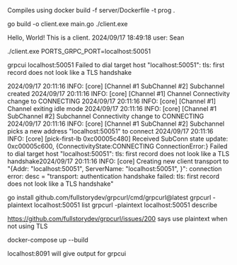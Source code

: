 Compiles using docker build -f server/Dockerfile -t prog .

go build -o client.exe main.go
./client.exe

Hello, World! This is a client.
2024/09/17 18:49:18 user: Sean

./client.exe PORTS_GRPC_PORT=localhost:50051

grpcui localhost:50051
Failed to dial target host "localhost:50051": tls: first record does not look like a TLS handshake

2024/09/17 20:11:16 INFO: [core] [Channel #1 SubChannel #2] Subchannel created
2024/09/17 20:11:16 INFO: [core] [Channel #1] Channel Connectivity change to CONNECTING
2024/09/17 20:11:16 INFO: [core] [Channel #1] Channel exiting idle mode
2024/09/17 20:11:16 INFO: [core] [Channel #1 SubChannel #2] Subchannel Connectivity change to CONNECTING
2024/09/17 20:11:16 INFO: [core] [Channel #1 SubChannel #2] Subchannel picks a new address "localhost:50051" to connect
2024/09/17 20:11:16 INFO: [core] [pick-first-lb 0xc00005c480] Received SubConn state update: 0xc00005c600, {ConnectivityState:CONNECTING ConnectionError:<nil>}
Failed to dial target host "localhost:50051": tls: first record does not look like a TLS handshake2024/09/17 20:11:16 INFO: [core] Creating new client transport to "{Addr: \"localhost:50051\", ServerName: \"localhost:50051\", }": connection error: desc = "transport: authentication handshake failed: tls: first record does not look like a TLS handshake"


go install github.com/fullstorydev/grpcurl/cmd/grpcurl@latest
grpcurl -plaintext localhost:50051 list
grpcurl -plaintext localhost:50051 describe

https://github.com/fullstorydev/grpcurl/issues/200 says use plaintext when not using TLS

docker-compose up --build

localhost:8091 will give output for grpcui
